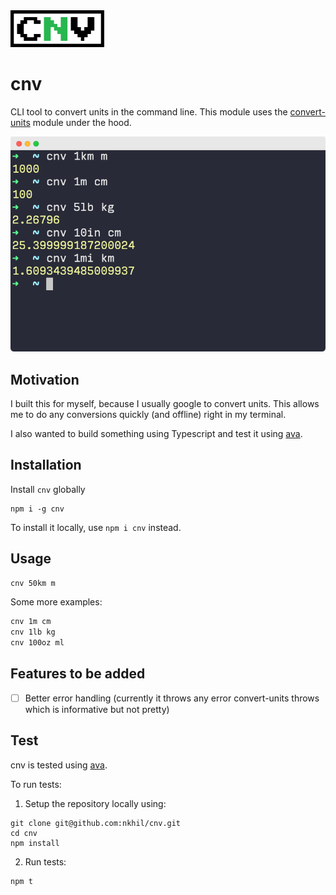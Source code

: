 <img src="./img/logo.png" width="150px">

# cnv

CLI tool to convert units in the command line. This module uses the [convert-units](https://github.com/convert-units/convert-units) module under the hood.

<img src="./img/screenshot.png">

## Motivation

I built this for myself, because I usually google to convert units. This allows me to do any conversions quickly (and offline) right in my terminal.

I also wanted to build something using Typescript and test it using [ava](https://github.com/avajs/ava).

## Installation

Install `cnv` globally 

```
npm i -g cnv
```

To install it locally, use `npm i cnv` instead.

## Usage

```bash
cnv 50km m
```

Some more examples:

```bash
cnv 1m cm
cnv 1lb kg
cnv 100oz ml
```

## Features to be added

* [ ] Better error handling (currently it throws any error convert-units throws which is informative but not pretty)

## Test

cnv is tested using [ava](https://github.com/avajs/ava).

To run tests: 

1. Setup the repository locally using: 

```
git clone git@github.com:nkhil/cnv.git
cd cnv
npm install 
```

2. Run tests: 

```
npm t
```
